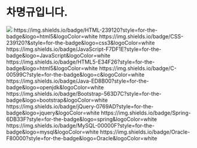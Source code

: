 <h1>차명규입니다.</h1>
<img src="https://img.shields.io/badge/Gmail-D14836?style=for-the-badge&logo=gmail&logoColor=white"/>
	https://img.shields.io/badge/HTML-239120?style=for-the-badge&logo=html5&logoColor=white
 	https://img.shields.io/badge/CSS-239120?&style=for-the-badge&logo=css3&logoColor=white
  	https://img.shields.io/badge/JavaScript-F7DF1E?style=for-the-badge&logo=JavaScript&logoColor=white
   	https://img.shields.io/badge/HTML5-E34F26?style=for-the-badge&logo=html5&logoColor=white
    	https://img.shields.io/badge/C-00599C?style=for-the-badge&logo=c&logoColor=white
     	https://img.shields.io/badge/Java-ED8B00?style=for-the-badge&logo=openjdk&logoColor=white
      	https://img.shields.io/badge/Bootstrap-563D7C?style=for-the-badge&logo=bootstrap&logoColor=white
       	https://img.shields.io/badge/jQuery-0769AD?style=for-the-badge&logo=jquery&logoColor=white
        	https://img.shields.io/badge/Spring-6DB33F?style=for-the-badge&logo=spring&logoColor=white
         https://img.shields.io/badge/MySQL-00000F?style=for-the-badge&logo=mysql&logoColor=white
      https://img.shields.io/badge/Oracle-F80000?style=for-the-badge&logo=Oracle&logoColor=white
